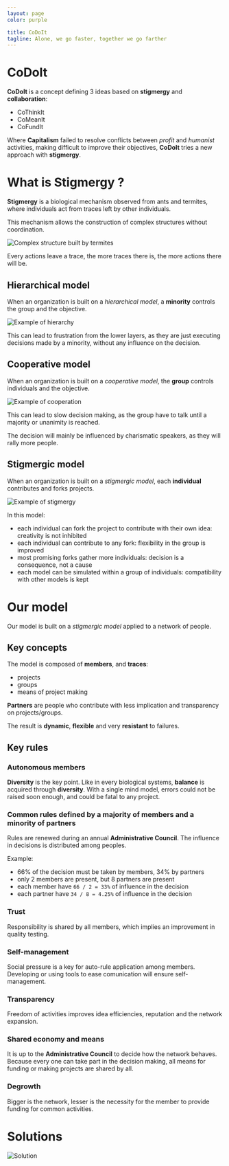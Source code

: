 ```yaml
---
layout: page
color: purple

title: CoDoIt
tagline: Alone, we go faster, together we go farther
---
```


# CoDoIt

**CoDoIt** is a concept defining 3 ideas based on **stigmergy** and **collaboration**:

 - CoThinkIt
 - CoMeanIt
 - CoFundIt

Where **Capitalism** failed to resolve conflicts between *profit* and *humanist*
activities, making difficult to improve their objectives, **CoDoIt** tries a new
approach with **stigmergy**.

# What is Stigmergy ?

**Stigmergy** is a biological mechanism observed from ants and termites, where
individuals act from traces left by other individuals.

This mechanism allows the construction of complex structures without coordination.

![Complex structure built by termites](/images/stigmergy-termites.jpg)

Every actions leave a trace, the more traces there is, the more actions there will
be.

## Hierarchical model

When an organization is built on a *hierarchical model*, a **minority** controls the
group and the objective.

![Example of hierarchy](/images/hierarchy.png)

This can lead to frustration from the lower layers, as they are just executing
decisions made by a minority, without any influence on the decision.

## Cooperative model

When an organization is built on a *cooperative model*, the **group** controls individuals
and the objective.

![Example of cooperation](/images/cooperation.png)

This can lead to slow decision making, as the group have to talk until a majority
or unanimity is reached.

The decision will mainly be influenced by charismatic speakers, as they will rally
more people.

## Stigmergic model

When an organization is built on a *stigmergic model*, each **individual** contributes
and forks projects.

![Example of stigmergy](/images/stigmergy.png)

In this model:

 - each individual can fork the project to contribute with their own idea: creativity is not inhibited
 - each individual can contribute to any fork: flexibility in the group is improved
 - most promising forks gather more individuals: decision is a consequence, not a cause
 - each model can be simulated within a group of individuals: compatibility with other models is kept 

# Our model

Our model is built on a *stigmergic model* applied to a network of people.

## Key concepts

The model is composed of **members**, and **traces**:

 - projects
 - groups
 - means of project making

**Partners** are people who contribute with less implication and transparency on
projects/groups.

The result is **dynamic**, **flexible** and very **resistant** to failures.

## Key rules

### Autonomous members

**Diversity** is the key point. Like in every biological systems, **balance** is
acquired through **diversity**. With a single mind model, errors could not be raised
soon enough, and could be fatal to any project.

### Common rules defined by a majority of members and a minority of partners

Rules are renewed during an annual **Administrative Council**.
The influence in decisions is distributed among peoples.

Example:

 - 66% of the decision must be taken by members, 34% by partners
 - only 2 members are present, but 8 partners are present
 - each member have ``66 / 2 = 33%`` of influence in the decision
 - each partner have ``34 / 8 = 4.25%`` of influence in the decision

### Trust

Responsibility is shared by all members, which implies an improvement in quality
testing.

### Self-management

Social pressure is a key for auto-rule application among members.
Developing or using tools to ease comunication will ensure self-management.

### Transparency

Freedom of activities improves idea efficiencies, reputation and the network expansion.

### Shared economy and means

It is up to the **Administrative Council** to decide how the network behaves.
Because every one can take part in the decision making, all means for funding
or making projects are shared by all.

### Degrowth

Bigger is the network, lesser is the necessity for the member to provide funding
for common activities.

# Solutions

![Solution](/images/solution.png)
